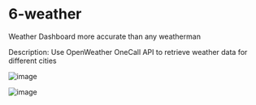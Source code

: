 # 6-weather
Weather Dashboard more accurate than any weatherman

Description: Use OpenWeather OneCall API to retrieve weather data for different cities



![image](https://user-images.githubusercontent.com/88811836/135786061-f5999479-7ae7-4cbb-8427-7a20e04ebab0.png)

![image](https://user-images.githubusercontent.com/88811836/135786197-ad8f5062-fadb-4451-99b6-193275f94e35.png)



